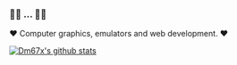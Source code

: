 ### 🐱‍👤 ... 🐱‍👤

❤ Computer graphics, emulators and web development. ❤
  
[![Dm67x's github stats](https://github-readme-stats.vercel.app/api?username=dm67x&count_private=true&show_icons=true&theme=radical)](https://github.com/anuraghazra/github-readme-stats)
